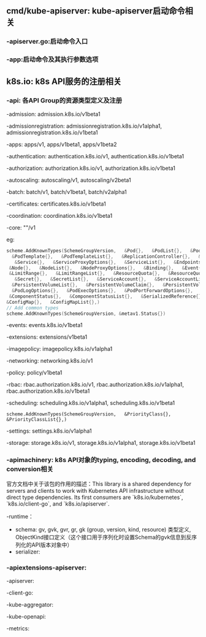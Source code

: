 ## cmd\/kube-apiserver: kube-apiserver启动命令相关

### -apiserver.go:启动命令入口

### -app:启动命令及其执行参数选项

## k8s.io: k8s API服务的注册相关

### -api: 各API Group的资源类型定义及注册

-admission:  admission.k8s.io\/v1beta1

-admissionregistration: admissionregistration.k8s.io\/v1alpha1, admissionregistration.k8s.io\/v1beta1

-apps: apps\/v1, apps\/v1beta1, apps\/v1beta2

-authentication: authentication.k8s.io\/v1, authentication.k8s.io\/v1beta1

-authorization: authorization.k8s.io\/v1, authorization.k8s.io\/v1beta1

-autoscaling: autoscaling\/v1, autoscaling\/v2beta1

-batch: batch\/v1, batch\/v1beta1, batch\/v2alpha1

-certificates: certificates.k8s.io\/v1beta1

-coordination: coordination.k8s.io\/v1beta1

-core: ""\/v1

eg:

```go
scheme.AddKnownTypes(SchemeGroupVersion,   &Pod{},   &PodList{},   &PodStatusResult{}, 
  &PodTemplate{},   &PodTemplateList{},   &ReplicationController{},   &ReplicationControllerList{},
   &Service{},   &ServiceProxyOptions{},   &ServiceList{},   &Endpoints{},   &EndpointsList{},  
 &Node{},   &NodeList{},   &NodeProxyOptions{},   &Binding{},   &Event{},   &EventList{},   &List{},  
 &LimitRange{},   &LimitRangeList{},   &ResourceQuota{},   &ResourceQuotaList{},   &Namespace{},   &NamespaceList{},
   &Secret{},   &SecretList{},   &ServiceAccount{},   &ServiceAccountList{},   &PersistentVolume{}, 
  &PersistentVolumeList{},   &PersistentVolumeClaim{},   &PersistentVolumeClaimList{},   &PodAttachOptions{}, 
  &PodLogOptions{},   &PodExecOptions{},   &PodPortForwardOptions{},   &PodProxyOptions{},  
 &ComponentStatus{},   &ComponentStatusList{},   &SerializedReference{},   &RangeAllocation{},   
&ConfigMap{},   &ConfigMapList{},)
// Add common types
scheme.AddKnownTypes(SchemeGroupVersion, &metav1.Status{})
```

-events: events.k8s.io\/v1beta1

-extensions: extensions\/v1beta1

-imagepolicy: imagepolicy.k8s.io\/v1alpha1

-networking: networking.k8s.io\/v1

-policy: policy\/v1beta1

-rbac: rbac.authorization.k8s.io\/v1, rbac.authorization.k8s.io\/v1alpha1, rbac.authorization.k8s.io\/v1beta1

-scheduling: scheduling.k8s.io\/v1alpha1, scheduling.k8s.io\/v1beta1

```
scheme.AddKnownTypes(SchemeGroupVersion,   &PriorityClass{},   &PriorityClassList{},)
```

-settings: settings.k8s.io\/v1alpha1

-storage: storage.k8s.io\/v1, storage.k8s.io\/v1alpha1, storage.k8s.io\/v1beta1

### -apimachinery: k8s API对象的typing, encoding, decoding, and conversion相关

官方文档中关于该包的作用的描述：This library is a shared dependency for servers and clients to work with Kubernetes API infrastructure without direct type dependencies.  Its first consumers are \`k8s.io\/kubernetes\`, \`k8s.io\/client-go\`, and \`k8s.io\/apiserver\`.

-runtime：

* schema: gv, gvk, gvr, gr, gk \(group, version, kind, resource\) 类型定义, ObjectKind接口定义（这个接口用于序列化时设置Schema的gvk信息到反序列化的API版本对象中）
* serializer: 

### -apiextensions-apiserver:

-apiserver:

-client-go:

-kube-aggregator:

-kube-openapi:

-metrics:


